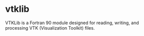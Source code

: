# vtklib
VTKLib is a Fortran 90 module designed for reading, writing, and processing VTK (Visualization Toolkit) files.
